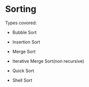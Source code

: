 # Sorting

Types covored:

- Bubble Sort

- Insertion Sort

- Merge Sort

- Iterative Merge Sort(non recursive)

- Quick Sort

- Shell Sort
